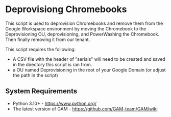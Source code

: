 # Deprovisiong Chromebooks

This script is used to deprovision Chromebooks and remove them from the
Google Workspace environment by moving the Chromebook to the Deprovisioning
OU, deprovisioning, and PowerWashing the Chromebook. Then finally removing
it from our tenant.

This script requires the following:

- A CSV file with the header of "serials" will need to be created and saved in the directory this script is ran from. 
- a OU named Deprovisioning in the root of your Google Domain (or adjust the path in the script)

## System Requirements
- Python 3.10+ - https://www.python.org/
- The latest version of GAM - https://github.com/GAM-team/GAM/wiki
